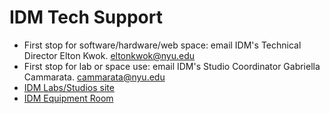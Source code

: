 # IDM Tech Support

* First stop for software/hardware/web space: email IDM's Technical Director Elton Kwok. eltonkwok@nyu.edu
* First stop for lab or space use: email IDM's Studio Coordinator Gabriella Cammarata. cammarata@nyu.edu
* [IDM Labs/Studios site](https://sites.google.com/nyu.edu/idmlabs/home)
* [IDM Equipment Room](http://equipment.bxmc.poly.edu)
